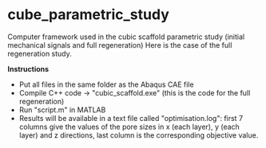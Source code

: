 # cube_parametric_study
Computer framework used in the cubic scaffold parametric study (initial mechanical signals and full regeneration)
Here is the case of the full regeneration study.

**Instructions**
* Put all files in the same folder as the Abaqus CAE file
* Compile C++ code -> "cubic_scaffold.exe" (this is the code for the full regeneration)
* Run "script.m" in MATLAB
* Results will be available in a text file called "optimisation.log": first 7 columns give the values of the pore sizes in x (each layer), y (each layer) and z directions, last column is the corresponding objective value.
